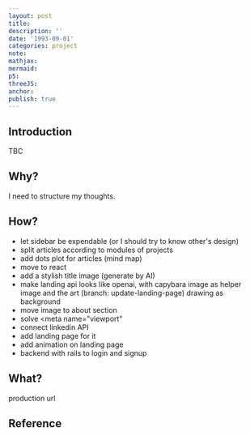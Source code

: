 ```yaml
---
layout: post
title:
description: ''
date: '1993-09-01'
categories: project
note:
mathjax:
mermaid:
p5:
threeJS:
anchor:
publish: true
---
```


## Introduction

TBC

## Why?

I need to structure my thoughts.

## How?

* let sidebar be expendable (or I should try to know other's design)
* split articles according to modules of projects
* add dots plot for articles (mind map)
* move to react
* add a stylish title image (generate by AI)
* make landing api looks like openai, with capybara image as helper image and the art (branch: update-landing-page) drawing as background
* move image to about section
* solve <meta name="viewport"
* connect linkedin API
* add landing page for it
* add animation on landing page
* backend with rails to login and signup

## What?

production url

## Reference
